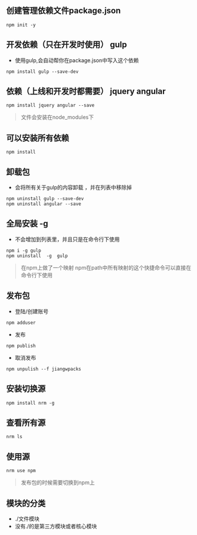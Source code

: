 ## 创建管理依赖文件package.json
```
npm init -y
```

## 开发依赖（只在开发时使用） gulp
- 使用gulp,会自动帮你在package.json中写入这个依赖
```
npm install gulp --save-dev
```
## 依赖（上线和开发时都需要） jquery  angular
```
npm install jquery angular --save
```
> 文件会安装在node_modules下
## 可以安装所有依赖
```
npm install 
```
## 卸载包
- 会将所有关于gulp的内容卸载 ，并在列表中移除掉
```
npm uninstall gulp --save-dev 
npm uninstall angular --save
```
## 全局安装 -g
- 不会增加到列表里，并且只是在命令行下使用
```
npm i -g gulp
npm uninstall  -g  gulp
```

> 在npm上做了一个映射 npm在path中所有映射的这个快捷命令可以直接在命令行下使用

<!--
C:\Users\10354_000\AppData\Roaming\npm\gulp -> C:\Users\10354_000\AppData\Roaming\npm\node_modules\gulp\bin\gulp.js
C:\Users\10354_000\AppData\Roaming\npm-->
## 发布包
- 登陆/创建账号
```
npm adduser
```
- 发布
```
npm publish
```
- 取消发布
```
npm unpulish --f jiangwpacks
```


## 安装切换源
```
npm install nrm -g
```
## 查看所有源
```
nrm ls
```
## 使用源
```
nrm use npm
```
> 发布包的时候需要切换到npm上

## 模块的分类
- ./文件模块
- 没有./的是第三方模块或者核心模块 